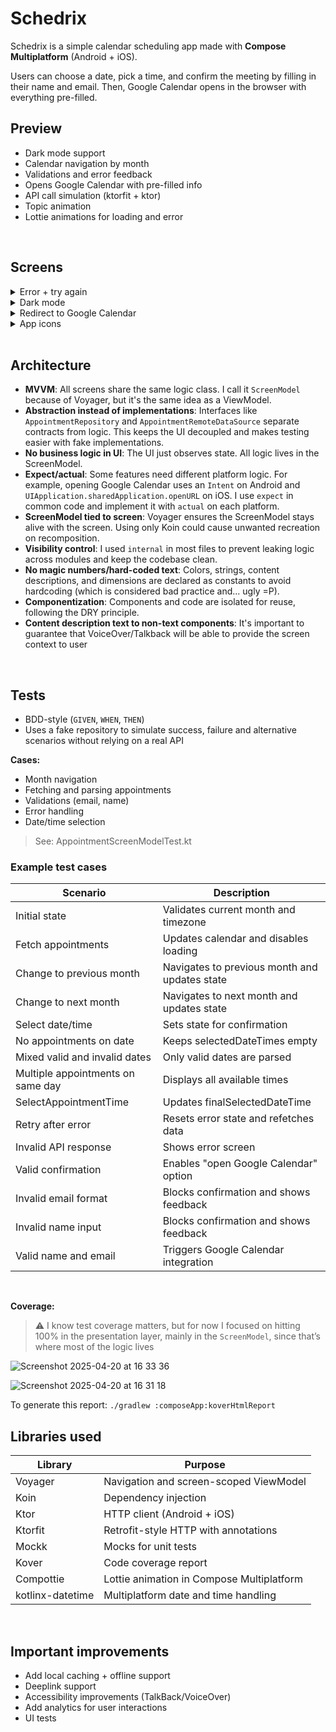# Schedrix

Schedrix is a simple calendar scheduling app made with **Compose Multiplatform** (Android + iOS).

Users can choose a date, pick a time, and confirm the meeting by filling in their name and email. Then, Google Calendar opens in the browser with everything pre-filled.


## Preview

- Dark mode support  
- Calendar navigation by month  
- Validations and error feedback  
- Opens Google Calendar with pre-filled info  
- API call simulation (ktorfit + ktor)  
- Topic animation  
- Lottie animations for loading and error

<br>

## Screens

<details>
  <summary>Error + try again</summary>
  <br>
  <strong>Android</strong><br>
  
  https://github.com/user-attachments/assets/1b739ff3-5c55-4d3f-91d7-95664069e1f7

  <br><br>
  <strong>iOS</strong>

https://github.com/user-attachments/assets/3d2db585-d147-434d-a724-33bf4d47a884

</details>

<details>
  <summary>Dark mode</summary>
  <strong>Android</strong><br>
  
  https://github.com/user-attachments/assets/b7ecc4ad-eedf-43a3-bf90-e48febcf0ec9

  <br><br>
  <strong>iOS</strong><br>
  
  https://github.com/user-attachments/assets/42d68ba0-0f25-4509-8961-b4e1be073a1f
</details>

<details>
  <summary>Redirect to Google Calendar</summary>
  <strong>Android</strong><br>
  
  https://github.com/user-attachments/assets/f5cf48ff-bd57-4c24-a52a-02e7ae8a73d6  
</details>

<details>
  <summary>App icons</summary>
  <strong>Android</strong><br>
  
 ![Screenshot 2025-04-20 at 17 56 02](https://github.com/user-attachments/assets/93eff2d8-7e75-43be-a057-43018ed9d166)

  <strong>iOS</strong><br>
  
 ![Screenshot 2025-04-20 at 17 54 46](https://github.com/user-attachments/assets/d7bf97b9-6c40-4d7f-96a1-60b49f6081ac)
</details>

<br>

## Architecture

- **MVVM**: All screens share the same logic class. I call it `ScreenModel` because of Voyager, but it's the same idea as a ViewModel.  
- **Abstraction instead of implementations**: Interfaces like `AppointmentRepository` and `AppointmentRemoteDataSource` separate contracts from logic. This keeps the UI decoupled and makes testing easier with fake implementations.  
- **No business logic in UI**: The UI just observes state. All logic lives in the ScreenModel.  
- **Expect/actual**: Some features need different platform logic. For example, opening Google Calendar uses an `Intent` on Android and `UIApplication.sharedApplication.openURL` on iOS. I use `expect` in common code and implement it with `actual` on each platform.  
- **ScreenModel tied to screen**: Voyager ensures the ScreenModel stays alive with the screen. Using only Koin could cause unwanted recreation on recomposition.  
- **Visibility control**: I used `internal` in most files to prevent leaking logic across modules and keep the codebase clean.
- **No magic numbers/hard-coded text**: Colors, strings, content descriptions, and dimensions are declared as constants to avoid hardcoding (which is considered bad practice and... ugly =P).
- **Componentization**: Components and code are isolated for reuse, following the DRY principle.
- **Content description text to non-text components**: It's important to guarantee that VoiceOver/Talkback will be able to provide the screen context to user

<br>

## Tests

- BDD-style (`GIVEN`, `WHEN`, `THEN`)  
- Uses a fake repository to simulate success, failure and alternative scenarios without relying on a real API  

**Cases:**

- Month navigation  
- Fetching and parsing appointments  
- Validations (email, name)  
- Error handling  
- Date/time selection  

> See: AppointmentScreenModelTest.kt


### Example test cases

| Scenario                          | Description                                   |
| --------------------------------- | --------------------------------------------- |
| Initial state                     | Validates current month and timezone          |
| Fetch appointments                | Updates calendar and disables loading         |
| Change to previous month          | Navigates to previous month and updates state |
| Change to next month              | Navigates to next month and updates state     |
| Select date/time                  | Sets state for confirmation                   |
| No appointments on date           | Keeps selectedDateTimes empty                 |
| Mixed valid and invalid dates     | Only valid dates are parsed                   |
| Multiple appointments on same day | Displays all available times                  |
| SelectAppointmentTime             | Updates finalSelectedDateTime                 |
| Retry after error                 | Resets error state and refetches data         |
| Invalid API response              | Shows error screen                            |
| Valid confirmation                | Enables "open Google Calendar" option         |
| Invalid email format              | Blocks confirmation and shows feedback        |
| Invalid name input                | Blocks confirmation and shows feedback        |
| Valid name and email              | Triggers Google Calendar integration          |

<br>

**Coverage:**
> ⚠️ I know test coverage matters, but for now I focused on hitting 100% in the presentation layer, mainly in the `ScreenModel`, since that’s where most of the logic lives

![Screenshot 2025-04-20 at 16 33 36](https://github.com/user-attachments/assets/217983c4-1a5e-4b33-9268-16c8b495b4cf)

![Screenshot 2025-04-20 at 16 31 18](https://github.com/user-attachments/assets/1ecdee98-0032-49df-b776-26532b3e682c)

To generate this report: `./gradlew :composeApp:koverHtmlReport`


## Libraries used

| Library          | Purpose                                   |
| ---------------- | ----------------------------------------- |
| Voyager          | Navigation and screen-scoped ViewModel    |
| Koin             | Dependency injection                      |
| Ktor             | HTTP client (Android + iOS)               |
| Ktorfit          | Retrofit-style HTTP with annotations      |
| Mockk            | Mocks for unit tests                      |
| Kover            | Code coverage report                      |
| Compottie        | Lottie animation in Compose Multiplatform |
| kotlinx-datetime | Multiplatform date and time handling      |

<br>

## Important improvements

- Add local caching + offline support
- Deeplink support  
- Accessibility improvements (TalkBack/VoiceOver)  
- Add analytics for user interactions  
- UI tests
